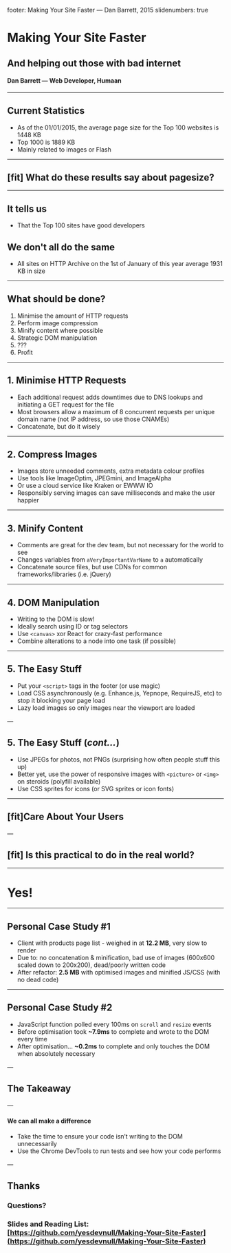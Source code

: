 footer: Making Your Site Faster — Dan Barrett, 2015
slidenumbers: true
# Making Your Site Faster
## And helping out those with bad internet

#### Dan Barrett — Web Developer, Humaan

---

## Current Statistics
- As of the 01/01/2015, the average page size for the Top 100 websites is 1448 KB
- Top 1000 is 1889 KB
- Mainly related to images or Flash

---

## [fit] What do these results say about pagesize?

---

## It tells us
- That the Top 100 sites have good developers

## We don't all do the same
- All sites on HTTP Archive on the 1st of January of this year average 1931 KB in size

---

## What should be done?
1. Minimise the amount of HTTP requests
2. Perform image compression
3. Minify content where possible
4. Strategic DOM manipulation
5. ???
6. Profit

---

## 1. Minimise HTTP Requests
- Each additional request adds downtimes due to DNS lookups and initiating a GET request for the file
- Most browsers allow a maximum of 8 concurrent requests per unique domain name (not IP address, so use those CNAMEs)
- Concatenate, but do it wisely

---

## 2. Compress Images
- Images store unneeded comments, extra metadata colour profiles
- Use tools like ImageOptim, JPEGmini, and ImageAlpha
- Or use a cloud service like Kraken or EWWW IO
- Responsibly serving images can save milliseconds and make the user happier

---

## 3. Minify Content
- Comments are great for the dev team, but not necessary for the world to see
- Changes variables from `aVeryImportantVarName` to `a` automatically
- Concatenate source files, but use CDNs for common frameworks/libraries (i.e. jQuery)

---

## 4. DOM Manipulation
- Writing to the DOM is slow!
- Ideally search using ID or tag selectors
- Use `<canvas>` xor React for crazy-fast performance
- Combine alterations to a node into one task (if possible)

---

## 5. The Easy Stuff
- Put your `<script>` tags in the footer (or use magic)
- Load CSS asynchronously (e.g. Enhance.js, Yepnope, RequireJS, etc) to stop it blocking your page load
- Lazy load images so only images near the viewport are loaded

—

## 5. The Easy Stuff (_cont…_)
- Use JPEGs for photos, not PNGs (surprising how often people stuff this up)
- Better yet, use the power of responsive images with `<picture>` or `<img>` on steroids (polyfill available)
- Use CSS sprites for icons (or SVG sprites or icon fonts)

---

## [fit]Care About Your Users

—

## [fit] Is this practical to do in the real world?

---

# Yes!

---

## Personal Case Study #1
- Client with products page list - weighed in at **12.2 MB**, very slow to render
- Due to: no concatenation & minification, bad use of images (600x600 scaled down to 200x200), dead/poorly written code
- After refactor: **2.5 MB** with optimised images and minified JS/CSS (with no dead code)

---

## Personal Case Study #2
- JavaScript function polled every 100ms on `scroll` and `resize` events
- Before optimisation took **~7.9ms** to complete and wrote to the DOM every time
- After optimisation... **~0.2ms** to complete and only touches the DOM when absolutely necessary

—

## The Takeaway

—

#### We can all make a difference
- Take the time to ensure your code isn’t writing to the DOM unnecessarily
- Use the Chrome DevTools to run tests and see how your code performs

—

## Thanks

### Questions?

### Slides and Reading List: [https://github.com/yesdevnull/Making-Your-Site-Faster](https://github.com/yesdevnull/Making-Your-Site-Faster)